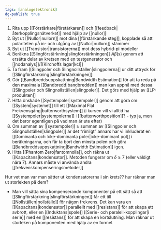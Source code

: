 ```yaml
---
tags: [analogelektronik]
dg-publish: true
---
```


1. Rita upp [[Förstärkare|förstärkaren]] och [[feedback|återkopplingsnätverket]] med hjälp av [[nullor]]
2. Byt ut [[Nullor|nullorn]] mot dina [[förstärkande steg]], kopplade så att polariteten på in- och utgång av [[Nullor|nullorn]] stämmer
3. Byt ut [[Transistor|transistorerna]] mot dess hybrid-pi modeller
4. Beräkna [[Slingförstärkning|slingförstärkningen]] $A \beta(s)$ genom att ersätta delar av kretsen med en testgenerator och [[nodanalys]]/[[Kirchoffs lagar|kcl]] 
5. Ta fram [[Slingpoler och Slingnollställen|slingpolerna]] ur ditt uttryck för [[Slingförstärkning|slingförstärkningen]]
6. Gör [[Bandbreddsuppskattning|Bandwidth Estimation]] för att ta reda på den maximala [[Bandbredd|bandbredden]] man kan uppnå med dessa [[Slingpoler och Slingnollställen|slingpoler]]. Det görs med hjälp av [[LP-produkten]]
7. Hitta önskade [[Systempoler|systempoler]] genom att göra om [[System|systemet]] till ett [[Maximal Flat Frekvensgång|butterworthsystem]] (i kursen vill vi alltid ha [[Systempoler|systempolerna]] i [[butterworthposition]]? - typ ja, men det beror egentligen på vad man är ute efter)
8. Om summan av [[systempoler]] $\geq$ summan av [[Slingpoler och Slingnollställen|slingpoler]] är det “rimligt” annars har vi inkluderat en [[Dominanta och Icke-dominanta poler|icke-dominant pol]] i beräkningarna, och får ta bort den minsta polen och göra [[Bandbreddsuppskattning|Bandwidth Estimation]] igen.
9. Hitta [[Phantom Zero|fantomnolla]], och räkna ut [[Kapacitans|kondensator]]. Metoden fungerar om $\delta \geq 7$ (eller väldigt nära 7). Annars måste vi använda andra [[frekvenskompenseringsmetoder]]


 Hur vet man var man sätter ut kondensatorerna i sin krets?? hur räknar man ut storlekten på dem? 
 - Man vill sätta sina kompenserande komponenter på ett sätt så att [[Slingförstärkning|slingförstärkningen]] får ett till [[Nollställen|nollställe]] för någon frekvens. Det kan vara en [[Kapacitans|kondensator]] parallellt med [[resistans]] för att skapa ett avbrott, eller en [[Induktans|spole]] [[Serie- och paralell-kopplingar|i serie]] med en [[resistans]] för att skapa en kortslutning. Man räknar ut storleken på komponenten med hjälp av en formel. 
